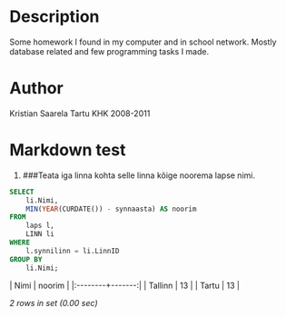 # Description

Some homework I found in my computer and in school network.
Mostly database related and few programming tasks I made.

# Author
Kristian Saarela
Tartu KHK
2008-2011

# Markdown test
1. ###Teata iga linna kohta selle linna kõige noorema lapse nimi.
```SQL
SELECT
	li.Nimi,
	MIN(YEAR(CURDATE()) - synnaasta) AS noorim
FROM
	laps l,
	LINN li
WHERE
	l.synnilinn = li.LinnID
GROUP BY
	li.Nimi;
```
| Nimi    | noorim |
|:--------+-------:|
| Tallinn |     13 |
| Tartu   |     13 |

*2 rows in set (0.00 sec)*
